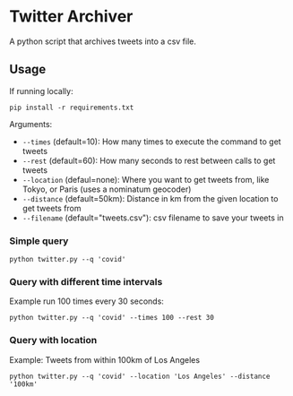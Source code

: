 # Twitter Archiver

A python script that archives tweets into a csv file.

## Usage

If running locally:

```
pip install -r requirements.txt
```

Arguments:

- `--times` (default=10): How many times to execute the command to get tweets
- `--rest` (default=60): How many seconds to rest between calls to get tweets
- `--location` (defaul=none): Where you want to get tweets from, like Tokyo, or Paris (uses a nominatum geocoder)
- `--distance` (default=50km): Distance in km from the given location to get tweets from
- `--filename` (default="tweets.csv"): csv filename to save your tweets in

### Simple query

```console
python twitter.py --q 'covid'
```
### Query with different time intervals

Example run 100 times every 30 seconds:

```console
python twitter.py --q 'covid' --times 100 --rest 30
```
### Query with location

Example: Tweets from within 100km of Los Angeles

```console
python twitter.py --q 'covid' --location 'Los Angeles' --distance '100km'
```
